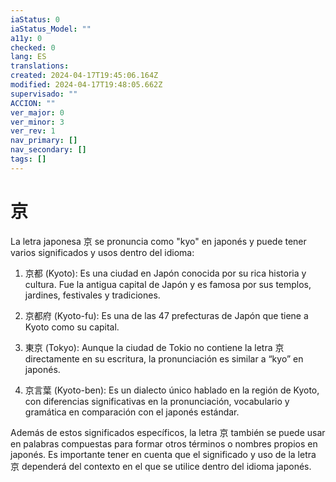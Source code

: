 ```yaml
---
iaStatus: 0
iaStatus_Model: ""
a11y: 0
checked: 0
lang: ES
translations: 
created: 2024-04-17T19:45:06.164Z
modified: 2024-04-17T19:48:05.662Z
supervisado: ""
ACCION: ""
ver_major: 0
ver_minor: 3
ver_rev: 1
nav_primary: []
nav_secondary: []
tags: []
---
```

# 京

La letra japonesa 京 se pronuncia como "kyo" en japonés y puede tener varios significados y usos dentro del idioma:

1. 京都 (Kyoto): Es una ciudad en Japón conocida por su rica historia y cultura. Fue la antigua capital de Japón y es famosa por sus templos, jardines, festivales y tradiciones.

2. 京都府 (Kyoto-fu): Es una de las 47 prefecturas de Japón que tiene a Kyoto como su capital.

3. 東京 (Tokyo): Aunque la ciudad de Tokio no contiene la letra 京 directamente en su escritura, la pronunciación es similar a “kyo” en japonés.

4. 京言葉 (Kyoto-ben): Es un dialecto único hablado en la región de Kyoto, con diferencias significativas en la pronunciación, vocabulario y gramática en comparación con el japonés estándar.

Además de estos significados específicos, la letra 京 también se puede usar en palabras compuestas para formar otros términos o nombres propios en japonés. Es importante tener en cuenta que el significado y uso de la letra 京 dependerá del contexto en el que se utilice dentro del idioma japonés.
